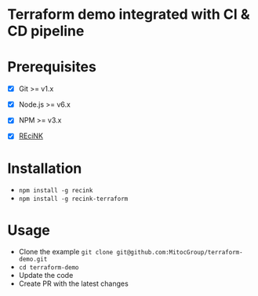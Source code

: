 Terraform demo integrated with CI & CD pipeline
===============================================

# Prerequisites

- [x] Git >= v1.x
- [x] Node.js >= v6.x
- [x] NPM >= v3.x
- [x] [REciNK](https://github.com/MitocGroup/recink#installation)


# Installation

- `npm install -g recink`
- `npm install -g recink-terraform`

# Usage

- Clone the example `git clone git@github.com:MitocGroup/terraform-demo.git`
- `cd terraform-demo`
- Update the code
- Create PR with the latest changes
